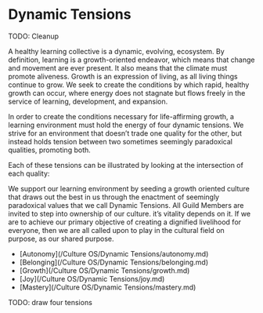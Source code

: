 # Dynamic Tensions

TODO: Cleanup

A healthy learning collective is a dynamic, evolving, ecosystem. By definition, learning is a growth-oriented endeavor, which means that change and movement are ever present. It also means that the climate must promote aliveness. Growth is an expression of living, as all living things continue to grow. We seek to create the conditions by which rapid, healthy growth can occur, where energy does not stagnate but flows freely in the service of learning, development, and expansion.

In order to create the conditions necessary for life-affirming growth, a learning environment must hold the energy of four dynamic tensions. We strive for an environment that doesn’t trade one quality for the other, but instead holds tension between two sometimes seemingly paradoxical qualities, promoting both.

Each of these tensions can be illustrated by looking at the intersection of each quality:

We support our learning environment by seeding a growth oriented culture that draws out the best in us through the enactment of seemingly paradoxical values that we call Dynamic Tensions. All Guild Members are invited to step into ownership of our culture. it’s vitality depends on it. If we are to achieve our primary objective of creating a dignified livelihood for everyone, then we are all called upon to play in the cultural field on purpose, as our shared purpose.  

* [Autonomy](/Culture OS/Dynamic Tensions/autonomy.md)
* [Belonging](/Culture OS/Dynamic Tensions/belonging.md)
* [Growth](/Culture OS/Dynamic Tensions/growth.md)
* [Joy](/Culture OS/Dynamic Tensions/joy.md)
* [Mastery](/Culture OS/Dynamic Tensions/mastery.md)

TODO: draw four tensions
